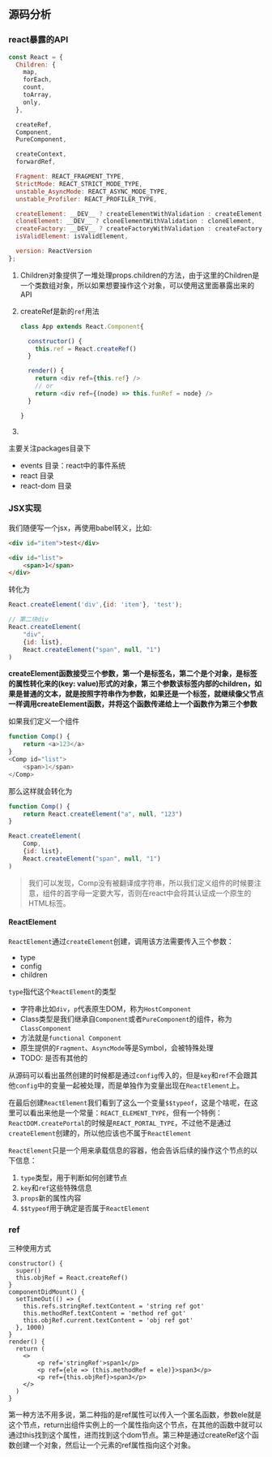 ## 源码分析

### react暴露的API

```javascript
const React = {
  Children: {
    map,
    forEach,
    count,
    toArray,
    only,
  },

  createRef,
  Component,
  PureComponent,

  createContext,
  forwardRef,

  Fragment: REACT_FRAGMENT_TYPE,
  StrictMode: REACT_STRICT_MODE_TYPE,
  unstable_AsyncMode: REACT_ASYNC_MODE_TYPE,
  unstable_Profiler: REACT_PROFILER_TYPE,

  createElement: __DEV__ ? createElementWithValidation : createElement,
  cloneElement: __DEV__ ? cloneElementWithValidation : cloneElement,
  createFactory: __DEV__ ? createFactoryWithValidation : createFactory,
  isValidElement: isValidElement,

  version: ReactVersion
};
```

1. Children对象提供了一堆处理props.children的方法，由于这里的Children是一个类数组对象，所以如果想要操作这个对象，可以使用这里面暴露出来的API

2. createRef是新的`ref`用法

   ```javascript
   class App extends React.Component{
   
     constructor() {
       this.ref = React.createRef()
     }
   
     render() {
       return <div ref={this.ref} />
       // or
       return <div ref={(node) => this.funRef = node} />
     }
   
   }
   ```

3. 



主要关注packages目录下

+ events 目录：react中的事件系统
+ react 目录
+ react-dom 目录

### JSX实现

我们随便写一个jsx，再使用babel转义，比如:

```html
<div id="item">test</div>

<div id="list">
    <span>1</span>
</div>
```

转化为

```javascript
React.createElement('div',{id: 'item'}, 'test');

// 第二块div
React.createElement(
	"div",
    {id: list},
    React.createElement("span", null, "1")
)
```

**createElement函数接受三个参数，第一个是标签名，第二个是个对象，是标签的属性转化来的(key: value)形式的对象，第三个参数该标签内部的children，如果是普通的文本，就是按照字符串作为参数，如果还是一个标签，就继续像父节点一样调用createElement函数，并将这个函数传递给上一个函数作为第三个参数**

如果我们定义一个组件

```javascript
function Comp() {
    return <a>123</a>
}
<Comp id="list">
    <span>1</span>
</Comp>
```

那么这样就会转化为

```javascript
function Comp() {
    return React.createElement("a", null, "123")
}

React.createElement(
	Comp,
    {id: list},
    React.createElement("span", null, "1")
)
```

> 我们可以发现，Comp没有被翻译成字符串，所以我们定义组件的时候要注意，组件的首字母一定要大写，否则在react中会将其认证成一个原生的HTML标签。

#### ReactElement

`ReactElement`通过`createElement`创建，调用该方法需要传入三个参数：

- type
- config
- children

`type`指代这个`ReactElement`的类型

- 字符串比如`div`，`p`代表原生DOM，称为`HostComponent`
- Class类型是我们继承自`Component`或者`PureComponent`的组件，称为`ClassComponent`
- 方法就是`functional Component`
- 原生提供的`Fragment`、`AsyncMode`等是Symbol，会被特殊处理
- TODO: 是否有其他的

从源码可以看出虽然创建的时候都是通过`config`传入的，但是`key`和`ref`不会跟其他`config`中的变量一起被处理，而是单独作为变量出现在`ReactElement`上。

在最后创建`ReactElement`我们看到了这么一个变量`$$typeof`，这是个啥呢，在这里可以看出来他是一个常量：`REACT_ELEMENT_TYPE`，但有一个特例：`ReactDOM.createPortal`的时候是`REACT_PORTAL_TYPE`，不过他不是通过`createElement`创建的，所以他应该也不属于`ReactElement`



`ReactElement`只是一个用来承载信息的容器，他会告诉后续的操作这个节点的以下信息：

1. `type`类型，用于判断如何创建节点
2. `key`和`ref`这些特殊信息
3. `props`新的属性内容
4. `$$typeof`用于确定是否属于`ReactElement`

### ref

三种使用方式

```react
constructor() {
  super()
  this.objRef = React.createRef()
}
componentDidMount() {
  setTimeOut(() => {
    this.refs.stringRef.textContent = 'string ref got'
    this.methodRef.textContent = 'method ref got'
    this.objRef.current.textContent = 'obj ref got'
  }, 1000)
}
render() {
  return (
  	<>
    	<p ref='stringRef'>span1</p>
    	<p ref={ele => (this.methodRef = ele)}>span3</p>
    	<p ref={this.objRef}>span3</p>
    </>
  )
}
```

第一种方法不用多说，第二种指的是ref属性可以传入一个匿名函数，参数ele就是这个节点，return出组件实例上的一个属性指向这个节点，在其他的函数中就可以通过this找到这个属性，进而找到这个dom节点。第三种是通过createRef这个函数创建一个对象，然后让一个元素的ref属性指向这个对象。